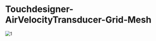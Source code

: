 # Touchdesigner-AirVelocityTransducer-Grid-Mesh
![1](https://user-images.githubusercontent.com/87632789/182320722-21d86b59-703f-4350-84cf-e478ddba80ef.png)
